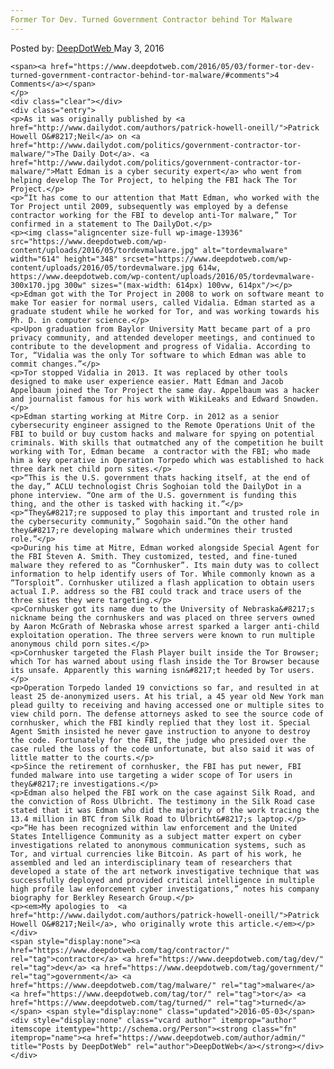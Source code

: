 ```yaml
---
Former Tor Dev. Turned Government Contractor behind Tor Malware
---
```

<article class="post-listing post-13935 post type-post status-publish format-standard has-post-thumbnail hentry category-deepdot-news tag-contractor tag-dev tag-government tag-malware tag-tor tag-turned">
    <div class="post-inner">
    <p class="post-meta">
    <span>Posted by: <a href="https://www.deepdotweb.com/author/admin/" title="">DeepDotWeb </a></span>
    <span>May 3, 2016</span>
    
    <span><a href="https://www.deepdotweb.com/2016/05/03/former-tor-dev-turned-government-contractor-behind-tor-malware/#comments">4 Comments</a></span>
    </p>
    <div class="clear"></div>
    <div class="entry">
    <p>As it was originally published by <a href="http://www.dailydot.com/authors/patrick-howell-oneill/">Patrick Howell O&#8217;Neil</a> on <a href="http://www.dailydot.com/politics/government-contractor-tor-malware/">The Daily Dot</a>. <a href="http://www.dailydot.com/politics/government-contractor-tor-malware/">Matt Edman is a cyber security expert</a> who went from helping develop The Tor Project, to helping the FBI hack The Tor Project.</p>
    <p>“It has come to our attention that Matt Edman, who worked with the Tor Project until 2009, subsequently was employed by a defense contractor working for the FBI to develop anti-Tor malware,” Tor confirmed in a statement to The DailyDot.</p>
    <p><img class="aligncenter size-full wp-image-13936" src="https://www.deepdotweb.com/wp-content/uploads/2016/05/tordevmalware.jpg" alt="tordevmalware" width="614" height="348" srcset="https://www.deepdotweb.com/wp-content/uploads/2016/05/tordevmalware.jpg 614w, https://www.deepdotweb.com/wp-content/uploads/2016/05/tordevmalware-300x170.jpg 300w" sizes="(max-width: 614px) 100vw, 614px"/></p>
    <p>Edman got with the Tor Project in 2008 to work on software meant to make Tor easier for normal users, called Vidalia. Edman started as a graduate student while he worked for Tor, and was working towards his Ph. D. in computer science.</p>
    <p>Upon graduation from Baylor University Matt became part of a pro privacy community, and attended developer meetings, and continued to contribute to the development and progress of Vidalia. According to Tor, “Vidalia was the only Tor software to which Edman was able to commit changes.”</p>
    <p>Tor stopped Vidalia in 2013. It was replaced by other tools designed to make user experience easier. Matt Edman and Jacob Appelbaum joined the Tor Project the same day. Appelbaum was a hacker and journalist famous for his work with WikiLeaks and Edward Snowden.</p>
    <p>Edman starting working at Mitre Corp. in 2012 as a senior cybersecurity engineer assigned to the Remote Operations Unit of the FBI to build or buy custom hacks and malware for spying on potential criminals. With skills that outmatched any of the competition he built working with Tor, Edman became  a contractor with the FBI; who made him a key operative in Operation Torpedo which was established to hack three dark net child porn sites.</p>
    <p>“This is the U.S. government thats hacking itself, at the end of the day,” ACLU technologist Chris Soghoian told the DailyDot in a phone interview. “One arm of the U.S. government is funding this thing, and the other is tasked with hacking it.”</p>
    <p>“They&#8217;re supposed to play this important and trusted role in the cybersecurity community,” Sogohain said.”On the other hand they&#8217;re developing malware which undermines their trusted role.”</p>
    <p>During his time at Mitre, Edman worked alongside Special Agent for the FBI Steven A. Smith. They customized, tested, and fine-tuned malware they refered to as “Cornhusker”. Its main duty was to collect information to help identify users of Tor. While commonly known as a “Torsploit”. Cornhusker utilized a flash application to obtain users actual I.P. address so the FBI could track and trace users of the three sites they were targeting.</p>
    <p>Cornhusker got its name due to the University of Nebraska&#8217;s nickname being the cornhuskers and was placed on three servers owned by Aaron McGrath of Nebraska whose arrest sparked a larger anti-child exploitation operation. The three servers were known to run multiple anonymous child porn sites.</p>
    <p>Cornhusker targeted the Flash Player built inside the Tor Browser; which Tor has warned about using flash inside the Tor Browser because its unsafe. Apparently this warning isn&#8217;t heeded by Tor users.</p>
    <p>Operation Torpedo landed 19 convictions so far, and resulted in at least 25 de-anonymized users. At his trial, a 45 year old New York man plead guilty to receiving and having accessed one or multiple sites to view child porn. The defense attorneys asked to see the source code of cornhusker, which the FBI kindly replied that they lost it. Special Agent Smith insisted he never gave instruction to anyone to destroy the code. Fortunately for the FBI, the judge who presided over the case ruled the loss of the code unfortunate, but also said it was of little matter to the courts.</p>
    <p>Since the retirement of cornhusker, the FBI has put newer, FBI funded malware into use targeting a wider scope of Tor users in they&#8217;re investigations.</p>
    <p>Edman also helped the FBI work on the case against Silk Road, and the conviction of Ross Ulbricht. The testimony in the Silk Road case stated that it was Edman who did the majority of the work tracing the 13.4 million in BTC from Silk Road to Ulbricht&#8217;s laptop.</p>
    <p>“He has been recognized within law enforcement and the United States Intelligence Community as a subject matter expert on cyber investigations related to anonymous communication systems, such as Tor, and virtual currencies like Bitcoin. As part of his work, he assembled and led an interdisciplinary team of researchers that developed a state of the art network investigative technique that was successfully deployed and provided critical intelligence in multiple high profile law enforcement cyber investigations,” notes his company biography for Berkley Research Group.</p>
    <p><em>My apologies to  <a href="http://www.dailydot.com/authors/patrick-howell-oneill/">Patrick Howell O&#8217;Neil</a>, who originally wrote this article.</em></p>
    </div>
    <span style="display:none"><a href="https://www.deepdotweb.com/tag/contractor/" rel="tag">contractor</a> <a href="https://www.deepdotweb.com/tag/dev/" rel="tag">dev</a> <a href="https://www.deepdotweb.com/tag/government/" rel="tag">government</a> <a href="https://www.deepdotweb.com/tag/malware/" rel="tag">malware</a> <a href="https://www.deepdotweb.com/tag/tor/" rel="tag">tor</a> <a href="https://www.deepdotweb.com/tag/turned/" rel="tag">turned</a></span> <span style="display:none" class="updated">2016-05-03</span>
    <div style="display:none" class="vcard author" itemprop="author" itemscope itemtype="http://schema.org/Person"><strong class="fn" itemprop="name"><a href="https://www.deepdotweb.com/author/admin/" title="Posts by DeepDotWeb" rel="author">DeepDotWeb</a></strong></div>
    </div>
</article>

